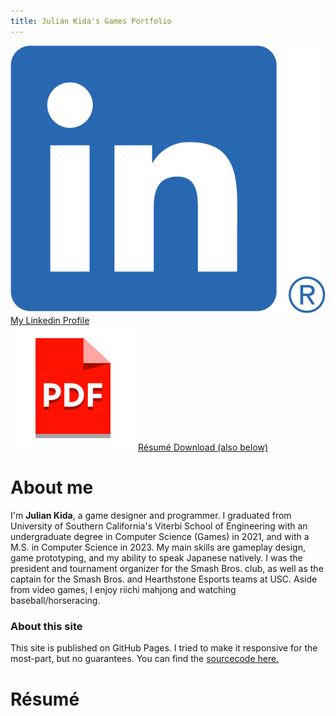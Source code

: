 ```yaml
---
title: Julian Kida's Games Portfolio
---
```


<div class="itch-link">
    <span>
        <img src="/images/linkedin.png">
        <a href="https://www.linkedin.com/in/juliankida/">My Linkedin Profile</a>
    </span>
</div>

<div class="itch-link">
    <span>
        <img src="/images/pdf_icon.png">
        <a href="/resume/JulianKidaResume.pdf">Résumé Download (also below)</a>
    </span>
</div>

# About me
I'm **Julian Kida**, a game designer and programmer. I graduated from University of Southern California's Viterbi School of Engineering with an undergraduate degree in Computer Science (Games) in 2021, and with a M.S. in Computer Science in 2023. My main skills are gameplay design, game prototyping, and my ability to speak Japanese natively. I was the president and tournament organizer for the Smash Bros. club, as well as the captain for the Smash Bros. and Hearthstone Esports teams at USC. Aside from video games, I enjoy riichi mahjong and watching baseball/horseracing. 

### About this site
This site is published on GitHub Pages. I tried to make it responsive for the most-part, but no guarantees. You can find the [sourcecode here.](https://github.com/Jucchan/jucchan.github.io)

# Résumé
<object data="/resume/JulianKidaResume.pdf" width="1000" height="1000" type='application/pdf'> 
